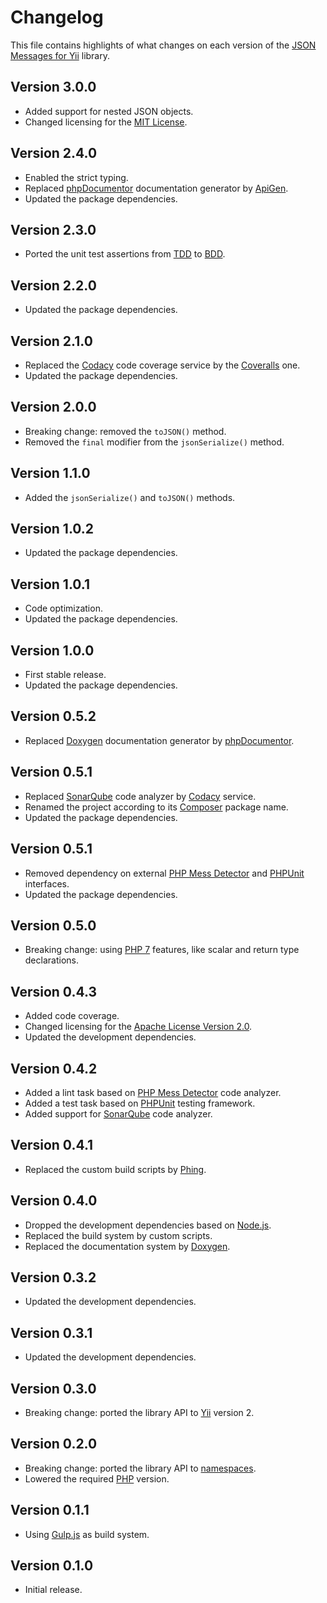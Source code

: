# Changelog
This file contains highlights of what changes on each version of the [JSON Messages for Yii](https://github.com/cedx/yii2-json-messages) library.

## Version 3.0.0
- Added support for nested JSON objects.
- Changed licensing for the [MIT License](https://opensource.org/licenses/MIT).

## Version 2.4.0
- Enabled the strict typing.
- Replaced [phpDocumentor](https://www.phpdoc.org) documentation generator by [ApiGen](https://github.com/ApiGen/ApiGen).
- Updated the package dependencies.

## Version 2.3.0
- Ported the unit test assertions from [TDD](https://en.wikipedia.org/wiki/Test-driven_development) to [BDD](https://en.wikipedia.org/wiki/Behavior-driven_development).

## Version 2.2.0
- Updated the package dependencies.

## Version 2.1.0
- Replaced the [Codacy](https://www.codacy.com) code coverage service by the [Coveralls](https://coveralls.io) one.
- Updated the package dependencies.

## Version 2.0.0
- Breaking change: removed the `toJSON()` method.
- Removed the `final` modifier from the `jsonSerialize()` method.

## Version 1.1.0
- Added the `jsonSerialize()` and `toJSON()` methods.

## Version 1.0.2
- Updated the package dependencies.

## Version 1.0.1
- Code optimization.
- Updated the package dependencies.

## Version 1.0.0
- First stable release.
- Updated the package dependencies.

## Version 0.5.2
- Replaced [Doxygen](http://www.doxygen.org) documentation generator by [phpDocumentor](https://www.phpdoc.org).

## Version 0.5.1
- Replaced [SonarQube](http://www.sonarqube.org) code analyzer by [Codacy](https://www.codacy.com) service.
- Renamed the project according to its [Composer](https://getcomposer.org) package name.
- Updated the package dependencies.

## Version 0.5.1
- Removed dependency on external [PHP Mess Detector](https://phpmd.org) and [PHPUnit](https://phpunit.de) interfaces.
- Updated the package dependencies.

## Version 0.5.0
- Breaking change: using [PHP 7](https://secure.php.net/manual/en/migration70.new-features.php) features, like scalar and return type declarations.

## Version 0.4.3
- Added code coverage.
- Changed licensing for the [Apache License Version 2.0](http://www.apache.org/licenses/LICENSE-2.0).
- Updated the development dependencies.

## Version 0.4.2
- Added a lint task based on [PHP Mess Detector](http://phpmd.org) code analyzer.
- Added a test task based on [PHPUnit](https://phpunit.de) testing framework.
- Added support for [SonarQube](http://www.sonarqube.org) code analyzer.

## Version 0.4.1
- Replaced the custom build scripts by [Phing](https://www.phing.info).

## Version 0.4.0
- Dropped the development dependencies based on [Node.js](https://nodejs.org).
- Replaced the build system by custom scripts.
- Replaced the documentation system by [Doxygen](http://www.doxygen.org).

## Version 0.3.2
- Updated the development dependencies.

## Version 0.3.1
- Updated the development dependencies.

## Version 0.3.0
- Breaking change: ported the library API to [Yii](http://www.yiiframework.com) version 2.

## Version 0.2.0
- Breaking change: ported the library API to [namespaces](https://secure.php.net/manual/en/language.namespaces.php).
- Lowered the required [PHP](https://secure.php.net) version.

## Version 0.1.1
- Using [Gulp.js](http://gulpjs.com) as build system.

## Version 0.1.0
- Initial release.
